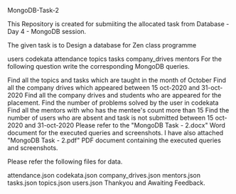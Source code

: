 MongoDB-Task-2

This Repository is created for submiiting the allocated task from Database - Day 4 - MongoDB session.

The given task is to Design a database for Zen class programme

users
codekata
attendance
topics
tasks
company_drives
mentors
For the following question write the corresponding MongoDB queries.

Find all the topics and tasks which are taught in the month of October
Find all the company drives which appeared between 15 oct-2020 and 31-oct-2020
Find all the company drives and students who are appeared for the placement.
Find the number of problems solved by the user in codekata
Find all the mentors with who has the mentee's count more than 15
Find the number of users who are absent and task is not submitted between 15 oct-2020 and 31-oct-2020
Please refer to the "MongoDB Task - 2.docx" Word document for the executed queries and screenshots. I have also attached "MongoDB Task - 2.pdf" PDF document containing the executed queries and screenshots.

Please refer the following files for data.

attendance.json
codekata.json
company_drives.json
mentors.json
tasks.json
topics.json
users.json
Thankyou and Awaiting Feedback.
